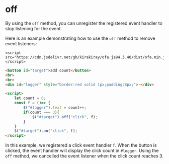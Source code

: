 # off

By using the `off` method, you can unregister the registered event handler to stop listening for the event.

Here is an example demonstrating how to use the `off` method to remove event listeners:

<html-viewer>

```
<script src="https://cdn.jsdelivr.net/gh/kirakiray/ofa.js@4.3.40/dist/ofa.min.js"></script>
```

```html
<button id="target">add count</button>
<br>
<br>
<div id="logger" style="border:red solid 1px;padding:8px;">-</div>

<script>
    let count = 0;
    const f = ()=> {
        $("#logger").text = count++;
        if(count === 3){
            $("#target").off("click", f);
        }
    }
    $("#target").on("click", f);
</script>
```

</html-viewer>

In this example, we registered a click event handler `f`. When the button is clicked, the event handler will display the click count in `#logger`. Using the `off` method, we cancelled the event listener when the click count reaches 3.